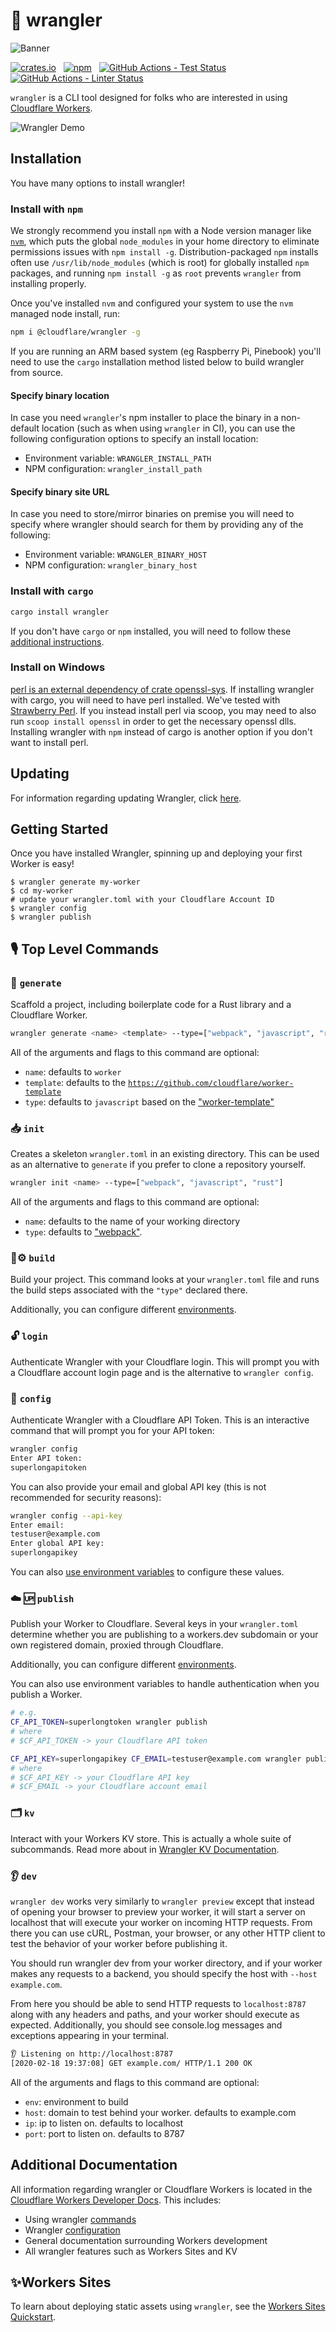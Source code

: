 # 🤠 wrangler

![Banner](/banner.png)

[![crates.io](https://meritbadge.herokuapp.com/wrangler)](https://crates.io/crates/wrangler) &nbsp;
[![npm](https://img.shields.io/npm/v/@cloudflare/wrangler.svg)](https://www.npmjs.com/package/@cloudflare/wrangler) &nbsp;
[![GitHub Actions - Test Status](https://github.com/cloudflare/wrangler/workflows/Tests/badge.svg)](https://github.com/cloudflare/wrangler/actions) &nbsp;
[![GitHub Actions - Linter Status](https://github.com/cloudflare/wrangler/workflows/Linters/badge.svg)](https://github.com/cloudflare/wrangler/actions) &nbsp;

`wrangler` is a CLI tool designed for folks who are interested in using [Cloudflare Workers](https://workers.cloudflare.com/).

![Wrangler Demo](/wrangler-demo.gif)

## Installation

You have many options to install wrangler!

### Install with `npm`

We strongly recommend you install `npm` with a Node version manager like [`nvm`](https://github.com/nvm-sh/nvm#installing-and-updating), which puts the global `node_modules` in your home directory to eliminate permissions issues with `npm install -g`. Distribution-packaged `npm` installs often use `/usr/lib/node_modules` (which is root) for globally installed `npm` packages, and running `npm install -g` as `root` prevents `wrangler` from installing properly.


Once you've installed `nvm` and configured your system to use the `nvm` managed node install, run:

```bash
npm i @cloudflare/wrangler -g
```

If you are running an ARM based system (eg Raspberry Pi, Pinebook) you'll need to use the `cargo` installation method listed below to build wrangler from source.

#### Specify binary location

In case you need `wrangler`'s npm installer to place the binary in a non-default location (such as when using `wrangler` in CI), you can use the following configuration options to specify an install location:

- Environment variable: `WRANGLER_INSTALL_PATH`
- NPM configuration: `wrangler_install_path`

#### Specify binary site URL

In case you need to store/mirror binaries on premise you will need to specify where wrangler should search for them by providing any of the following:

- Environment variable: `WRANGLER_BINARY_HOST`
- NPM configuration: `wrangler_binary_host`

### Install with `cargo`

```bash
cargo install wrangler
```

If you don't have `cargo` or `npm` installed, you will need to follow these [additional instructions](https://developers.cloudflare.com/workers/tooling/wrangler/install/).

### Install on Windows

[perl is an external dependency of crate openssl-sys](https://github.com/sfackler/rust-openssl/blob/b027f1603189919d5f63c6aff483243aaa188568/openssl/src/lib.rs#L11-L15). If installing wrangler with cargo, you will need to have perl installed. We've tested with [Strawberry Perl](https://www.perl.org/get.html). If you instead install perl via scoop, you may need to also run `scoop install openssl` in order to get the necessary openssl dlls. Installing wrangler with `npm` instead of cargo is another option if you don't want to install perl.

## Updating

For information regarding updating Wrangler, click [here](https://developers.cloudflare.com/workers/cli-wrangler/install-update#update).

## Getting Started

Once you have installed Wrangler, spinning up and deploying your first Worker is easy!

```console
$ wrangler generate my-worker
$ cd my-worker
# update your wrangler.toml with your Cloudflare Account ID
$ wrangler config
$ wrangler publish
```

## 🎙️ Top Level Commands

### 👯 `generate`

  Scaffold a project, including boilerplate code for a Rust library and a Cloudflare Worker.

  ```bash
  wrangler generate <name> <template> --type=["webpack", "javascript", "rust"]
  ```

  All of the arguments and flags to this command are optional:

  - `name`: defaults to `worker`
  - `template`: defaults to the [`https://github.com/cloudflare/worker-template`](https://github.com/cloudflare/worker-template)
  - `type`: defaults to `javascript` based on the ["worker-template"](https://github.com/cloudflare/worker-template/blob/master/wrangler.toml)

### 📥 `init`

  Creates a skeleton `wrangler.toml` in an existing directory. This can be used as an alternative to `generate` if you prefer to clone a repository yourself.

  ```bash
  wrangler init <name> --type=["webpack", "javascript", "rust"]
  ```

  All of the arguments and flags to this command are optional:

  - `name`: defaults to the name of your working directory
  - `type`: defaults to ["webpack"](https://developers.cloudflare.com/workers/tooling/wrangler/webpack).

### 🦀⚙️ `build`

  Build your project. This command looks at your `wrangler.toml` file and runs the build steps associated
  with the `"type"` declared there.

  Additionally, you can configure different [environments](https://developers.cloudflare.com/workers/tooling/wrangler/configuration/environments).


### 🔓 `login`

  Authenticate Wrangler with your Cloudflare login. This will prompt you with a Cloudflare account login page and is the alternative to `wrangler config`.

### 🔧 `config`

  Authenticate Wrangler with a Cloudflare API Token. This is an interactive command that will prompt you for your API token:

  ```bash
  wrangler config
  Enter API token:
  superlongapitoken
  ```

  You can also provide your email and global API key (this is not recommended for security reasons):

  ```bash
  wrangler config --api-key
  Enter email:
  testuser@example.com
  Enter global API key:
  superlongapikey
  ```

  You can also [use environment variables](https://developers.cloudflare.com/workers/tooling/wrangler/configuration/) to configure these values.

### ☁️ 🆙 `publish`

  Publish your Worker to Cloudflare. Several keys in your `wrangler.toml` determine whether you are publishing to a workers.dev subdomain or your own registered domain, proxied through Cloudflare.

  Additionally, you can configure different [environments](https://developers.cloudflare.com/workers/tooling/wrangler/configuration/environments).

  You can also use environment variables to handle authentication when you publish a Worker.

  ```bash
  # e.g.
  CF_API_TOKEN=superlongtoken wrangler publish
  # where
  # $CF_API_TOKEN -> your Cloudflare API token

  CF_API_KEY=superlongapikey CF_EMAIL=testuser@example.com wrangler publish
  # where
  # $CF_API_KEY -> your Cloudflare API key
  # $CF_EMAIL -> your Cloudflare account email
  ```

### 🗂 `kv`

  Interact with your Workers KV store. This is actually a whole suite of subcommands. Read more about in [Wrangler KV Documentation](https://developers.cloudflare.com/workers/tooling/wrangler/kv_commands).

### 👂 `dev`

  `wrangler dev` works very similarly to `wrangler preview` except that instead of opening your browser to preview your worker, it will start a server on localhost that will execute your worker on incoming HTTP requests. From there you can use cURL, Postman, your browser, or any other HTTP client to test the behavior of your worker before publishing it.

  You should run wrangler dev from your worker directory, and if your worker makes any requests to a backend, you should specify the host with `--host example.com`.

  From here you should be able to send HTTP requests to `localhost:8787` along with any headers and paths, and your worker should execute as expected. Additionally, you should see console.log messages and exceptions appearing in your terminal.

  ```bash
👂 Listening on http://localhost:8787
  [2020-02-18 19:37:08] GET example.com/ HTTP/1.1 200 OK
  ```

  All of the arguments and flags to this command are optional:

  - `env`: environment to build
  - `host`: domain to test behind your worker. defaults to example.com
  - `ip`: ip to listen on. defaults to localhost
  - `port`: port to listen on. defaults to 8787

## Additional Documentation

All information regarding wrangler or Cloudflare Workers is located in the [Cloudflare Workers Developer Docs](https://developers.cloudflare.com/workers/). This includes:

- Using wrangler [commands](https://developers.cloudflare.com/workers/tooling/wrangler/commands)
- Wrangler [configuration](https://developers.cloudflare.com/workers/tooling/wrangler/configuration)
- General documentation surrounding Workers development
- All wrangler features such as Workers Sites and KV

## ✨Workers Sites

To learn about deploying static assets using `wrangler`, see the [Workers Sites Quickstart](https://developers.cloudflare.com/workers/sites/).
